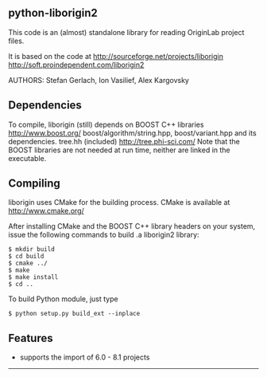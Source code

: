 python-liborigin2
---------------------

This code is an (almost) standalone library for reading OriginLab project files.

It is based on the code at
	http://sourceforge.net/projects/liborigin
	http://soft.proindependent.com/liborigin2

AUTHORS:  Stefan Gerlach, Ion Vasilief, Alex Kargovsky

Dependencies
---------------------------------------------------------------------------
To compile, liborigin (still) depends on
		BOOST C++ libraries  http://www.boost.org/
			boost/algorithm/string.hpp, boost/variant.hpp and its dependencies.
		tree.hh (included) http://tree.phi-sci.com/
		Note that the BOOST libraries are not needed at run time,
		neither are linked in the executable.

Compiling
---------------------------------------------------------------------------
liborigin uses CMake for the building process.
CMake is available at http://www.cmake.org/

After installing CMake and the BOOST C++ library headers on your system, issue the following commands
to build .a liborigin2 library:

    $ mkdir build
    $ cd build
    $ cmake ../
    $ make
    $ make install
    $ cd ..

To build Python module, just type

    $ python setup.py build_ext --inplace

Features
---------------------------------------------------------------------------
 * supports the import of 6.0 - 8.1 projects
---------------------------------------------------------------------------

